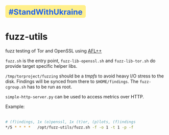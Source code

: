 [![StandWithUkraine](https://raw.githubusercontent.com/vshymanskyy/StandWithUkraine/main/badges/StandWithUkraine.svg)](https://github.com/vshymanskyy/StandWithUkraine/blob/main/docs/README.md)

# fuzz-utils

fuzz testing of Tor and OpenSSL using [AFL++](https://github.com/AFLplusplus/AFLplusplus/)

`fuzz.sh` is the entry point, `fuzz-lib-openssl.sh` and `fuzz-lib-tor.sh` do provide target specific helper libs.

`/tmp/torproject/fuzzing` should be a _tmpfs_ to avoid heavy I/O stress to the disk.
Findings will be synced from there to `$HOME/findings`.
The `fuzz-cgroup.sh` has to be run as root.

`simple-http-server.py` can be used to access metrics over HTTP.

Example:

```bash

# (f)indings, 1x (o)penssl, 1x (t)or, (p)lots, (f)indings
*/5 * * * *   /opt/fuzz-utils/fuzz.sh -f -o 1 -t 1 -p -f
```
